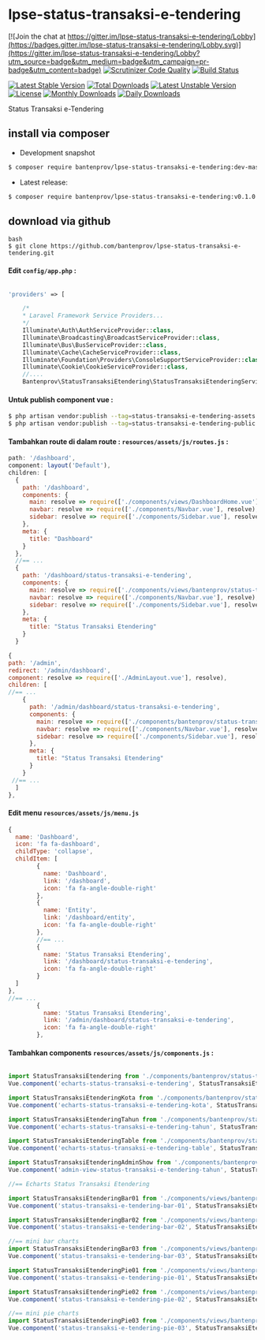 # lpse-status-transaksi-e-tendering

[![Join the chat at https://gitter.im/lpse-status-transaksi-e-tendering/Lobby](https://badges.gitter.im/lpse-status-transaksi-e-tendering/Lobby.svg)](https://gitter.im/lpse-status-transaksi-e-tendering/Lobby?utm_source=badge&utm_medium=badge&utm_campaign=pr-badge&utm_content=badge)
[![Scrutinizer Code Quality](https://scrutinizer-ci.com/g/bantenprov/lpse-status-transaksi-e-tendering/badges/quality-score.png?b=master)](https://scrutinizer-ci.com/g/bantenprov/lpse-status-transaksi-e-tendering/?branch=master)
[![Build Status](https://scrutinizer-ci.com/g/bantenprov/lpse-status-transaksi-e-tendering/badges/build.png?b=master)](https://scrutinizer-ci.com/g/bantenprov/lpse-status-transaksi-e-tendering/build-status/master)

[![Latest Stable Version](https://poser.pugx.org/bantenprov/lpse-status-transaksi-e-tendering/v/stable)](https://packagist.org/packages/bantenprov/lpse-status-transaksi-e-tendering)
[![Total Downloads](https://poser.pugx.org/bantenprov/lpse-status-transaksi-e-tendering/downloads)](https://packagist.org/packages/bantenprov/lpse-status-transaksi-e-tendering)
[![Latest Unstable Version](https://poser.pugx.org/bantenprov/lpse-status-transaksi-e-tendering/v/unstable)](https://packagist.org/packages/bantenprov/lpse-status-transaksi-e-tendering)
[![License](https://poser.pugx.org/bantenprov/lpse-status-transaksi-e-tendering/license)](https://packagist.org/packages/bantenprov/lpse-status-transaksi-e-tendering)
[![Monthly Downloads](https://poser.pugx.org/bantenprov/lpse-status-transaksi-e-tendering/d/monthly)](https://packagist.org/packages/bantenprov/lpse-status-transaksi-e-tendering)
[![Daily Downloads](https://poser.pugx.org/bantenprov/lpse-status-transaksi-e-tendering/d/daily)](https://packagist.org/packages/bantenprov/lpse-status-transaksi-e-tendering)


Status Transaksi e-Tendering

## install via composer

- Development snapshot
```bash
$ composer require bantenprov/lpse-status-transaksi-e-tendering:dev-master
```
- Latest release:

```bash
$ composer require bantenprov/lpse-status-transaksi-e-tendering:v0.1.0
```

## download via github
~~~
bash
$ git clone https://github.com/bantenprov/lpse-status-transaksi-e-tendering.git
~~~


#### Edit `config/app.php` :
```php

'providers' => [

    /*
    * Laravel Framework Service Providers...
    */
    Illuminate\Auth\AuthServiceProvider::class,
    Illuminate\Broadcasting\BroadcastServiceProvider::class,
    Illuminate\Bus\BusServiceProvider::class,
    Illuminate\Cache\CacheServiceProvider::class,
    Illuminate\Foundation\Providers\ConsoleSupportServiceProvider::class,
    Illuminate\Cookie\CookieServiceProvider::class,
    //....
    Bantenprov\StatusTransaksiEtendering\StatusTransaksiEtenderingServiceProvider::class,

```

#### Untuk publish component vue :

```bash
$ php artisan vendor:publish --tag=status-transaksi-e-tendering-assets
$ php artisan vendor:publish --tag=status-transaksi-e-tendering-public
```
#### Tambahkan route di dalam route : `resources/assets/js/routes.js` :

```javascript
path: '/dashboard',
component: layout('Default'),
children: [
  {
    path: '/dashboard',
    components: {
      main: resolve => require(['./components/views/DashboardHome.vue'], resolve),
      navbar: resolve => require(['./components/Navbar.vue'], resolve),
      sidebar: resolve => require(['./components/Sidebar.vue'], resolve)
    },
    meta: {
      title: "Dashboard"
    }
  },
  //== ...
  {
    path: '/dashboard/status-transaksi-e-tendering',
    components: {
      main: resolve => require(['./components/views/bantenprov/status-transaksi-e-tendering/DashboardStatusTransaksiEtendering.vue'], resolve),
      navbar: resolve => require(['./components/Navbar.vue'], resolve),
      sidebar: resolve => require(['./components/Sidebar.vue'], resolve)
    },
    meta: {
      title: "Status Transaksi Etendering"
    }
  }
```

```javascript
{
path: '/admin',
redirect: '/admin/dashboard',
component: resolve => require(['./AdminLayout.vue'], resolve),
children: [
//== ...
    {
      path: '/admin/dashboard/status-transaksi-e-tendering',
      components: {
        main: resolve => require(['./components/bantenprov/status-transaksi-e-tendering/StatusTransaksiEtenderingAdmin.show.vue'], resolve),
        navbar: resolve => require(['./components/Navbar.vue'], resolve),
        sidebar: resolve => require(['./components/Sidebar.vue'], resolve)
      },
      meta: {
        title: "Status Transaksi Etendering"
      }
    }
 //== ...   
  ]
},

```
#### Edit menu `resources/assets/js/menu.js`

```javascript
{
  name: 'Dashboard',
  icon: 'fa fa-dashboard',
  childType: 'collapse',
  childItem: [
        {
          name: 'Dashboard',
          link: '/dashboard',
          icon: 'fa fa-angle-double-right'
        },
        {
          name: 'Entity',
          link: '/dashboard/entity',
          icon: 'fa fa-angle-double-right'
        },
        //== ...
        {
          name: 'Status Transaksi Etendering',
          link: '/dashboard/status-transaksi-e-tendering',
          icon: 'fa fa-angle-double-right'
        }
  ]
},
//== ...
        {
          name: 'Status Transaksi Etendering',
          link: '/admin/dashboard/status-transaksi-e-tendering',
          icon: 'fa fa-angle-double-right'
        },
```

#### Tambahkan components `resources/assets/js/components.js` :

```javascript

import StatusTransaksiEtendering from './components/bantenprov/status-transaksi-e-tendering/StatusTransaksiEtendering.chart.vue';
Vue.component('echarts-status-transaksi-e-tendering', StatusTransaksiEtendering);

import StatusTransaksiEtenderingKota from './components/bantenprov/status-transaksi-e-tendering/StatusTransaksiEtenderingKota.chart.vue';
Vue.component('echarts-status-transaksi-e-tendering-kota', StatusTransaksiEtenderingKota);

import StatusTransaksiEtenderingTahun from './components/bantenprov/status-transaksi-e-tendering/StatusTransaksiEtenderingTahun.chart.vue';
Vue.component('echarts-status-transaksi-e-tendering-tahun', StatusTransaksiEtenderingTahun);

import StatusTransaksiEtenderingTable from './components/bantenprov/status-transaksi-e-tendering/StatusTransaksiEtenderingTable.vue';
Vue.component('echarts-status-transaksi-e-tendering-table', StatusTransaksiEtenderingTable);

import StatusTransaksiEtenderingAdminShow from './components/bantenprov/status-transaksi-e-tendering/StatusTransaksiEtenderingAdmin.show.vue';
Vue.component('admin-view-status-transaksi-e-tendering-tahun', StatusTransaksiEtenderingAdminShow);

//== Echarts Status Transaksi Etendering

import StatusTransaksiEtenderingBar01 from './components/views/bantenprov/status-transaksi-e-tendering/StatusTransaksiEtenderingBar01.vue';
Vue.component('status-transaksi-e-tendering-bar-01', StatusTransaksiEtenderingBar01);

import StatusTransaksiEtenderingBar02 from './components/views/bantenprov/status-transaksi-e-tendering/StatusTransaksiEtenderingBar02.vue';
Vue.component('status-transaksi-e-tendering-bar-02', StatusTransaksiEtenderingBar02);

//== mini bar charts
import StatusTransaksiEtenderingBar03 from './components/views/bantenprov/status-transaksi-e-tendering/StatusTransaksiEtenderingBar03.vue';
Vue.component('status-transaksi-e-tendering-bar-03', StatusTransaksiEtenderingBar03);

import StatusTransaksiEtenderingPie01 from './components/views/bantenprov/status-transaksi-e-tendering/StatusTransaksiEtenderingPie01.vue';
Vue.component('status-transaksi-e-tendering-pie-01', StatusTransaksiEtenderingPie01);

import StatusTransaksiEtenderingPie02 from './components/views/bantenprov/status-transaksi-e-tendering/StatusTransaksiEtenderingPie02.vue';
Vue.component('status-transaksi-e-tendering-pie-02', StatusTransaksiEtenderingPie02);

//== mini pie charts
import StatusTransaksiEtenderingPie03 from './components/views/bantenprov/status-transaksi-e-tendering/StatusTransaksiEtenderingPie03.vue';
Vue.component('status-transaksi-e-tendering-pie-03', StatusTransaksiEtenderingPie03);
```
